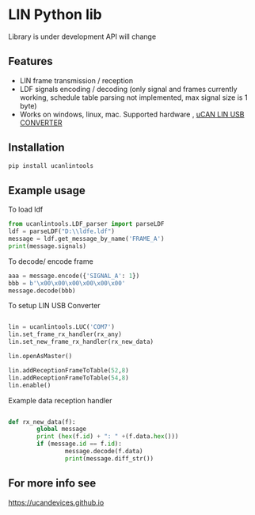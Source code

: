 # LIN Python lib

Library is under development API will change

## Features

- LIN frame transmission / reception
- LDF signals encoding / decoding (only signal and frames currently working, schedule table parsing not implemented, max signal size is 1 byte)
- Works on windows, linux, mac. Supported hardware , [uCAN LIN USB CONVERTER](https://ucandevices.github.io/ulc.html)

## Installation

```python
pip install ucanlintools
```

## Example usage

To load ldf

```python
from ucanlintools.LDF_parser import parseLDF
ldf = parseLDF("D:\\ldfe.ldf") 
message = ldf.get_message_by_name('FRAME_A')
print(message.signals)
```

To decode/ encode frame

```python
aaa = message.encode({'SIGNAL_A': 1})
bbb = b'\x00\x00\x00\x00\x00\x00'
message.decode(bbb)
```

To setup LIN USB Converter

```python

lin = ucanlintools.LUC('COM7')
lin.set_frame_rx_handler(rx_any)
lin.set_new_frame_rx_handler(rx_new_data)

lin.openAsMaster()

lin.addReceptionFrameToTable(52,8)
lin.addReceptionFrameToTable(54,8)
lin.enable()

```

Example data reception handler

```python

def rx_new_data(f):
        global message
        print (hex(f.id) + ": " +(f.data.hex()))
        if (message.id == f.id):
                message.decode(f.data)
                print(message.diff_str())
```

## For more info see

https://ucandevices.github.io